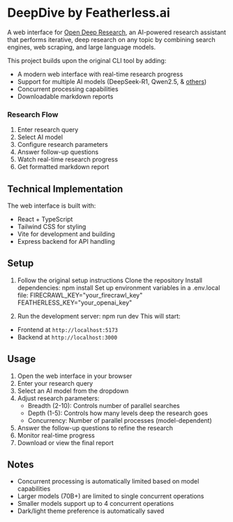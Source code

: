 # DeepDive by Featherless.ai

A web interface for [Open Deep Research](https://github.com/dzhng/deep-research), an AI-powered research assistant that performs iterative, deep research on any topic by combining search engines, web scraping, and large language models.

This project builds upon the original CLI tool by adding:
- A modern web interface with real-time research progress
- Support for multiple AI models (DeepSeek-R1, Qwen2.5, & [others](https://featherless.ai/models))
- Concurrent processing capabilities
- Downloadable markdown reports


### Research Flow
1. Enter research query
2. Select AI model
3. Configure research parameters
4. Answer follow-up questions
5. Watch real-time research progress
6. Get formatted markdown report

## Technical Implementation

The web interface is built with:
- React + TypeScript
- Tailwind CSS for styling
- Vite for development and building
- Express backend for API handling

## Setup

1. Follow the original setup instructions
   Clone the repository
   Install dependencies:
   npm install
   Set up environment variables in a .env.local file:
      FIRECRAWL_KEY="your_firecrawl_key"
      FEATHERLESS_KEY="your_openai_key"

2. Run the development server:
   npm run dev
This will start:
- Frontend at `http://localhost:5173`
- Backend at `http://localhost:3000`


## Usage

1. Open the web interface in your browser
2. Enter your research query
3. Select an AI model from the dropdown
4. Adjust research parameters:
   - Breadth (2-10): Controls number of parallel searches
   - Depth (1-5): Controls how many levels deep the research goes
   - Concurrency: Number of parallel processes (model-dependent)
5. Answer the follow-up questions to refine the research
6. Monitor real-time progress
7. Download or view the final report

## Notes

- Concurrent processing is automatically limited based on model capabilities
- Larger models (70B+) are limited to single concurrent operations
- Smaller models support up to 4 concurrent operations
- Dark/light theme preference is automatically saved